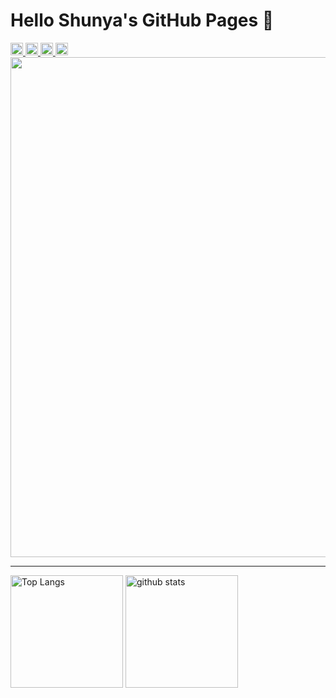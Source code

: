 # Hello Shunya's GitHub Pages 👋

<a href="http://twitter.com/_Shunya078">
<img height="20" src="https://img.shields.io/twitter/follow/_Shun8931?label=Twitter&logo=twitter&style=flat" />
</a>
<a href="https://github.com/Shunya078">
<img height="20" src="https://img.shields.io/github/followers/Shunya078?label=follow&logo=github&style=flat" />
</a>
<a href="http://qiita.com/Shunya078">
<img height="20" src="https://qiita-badge.apiapi.app/s/Shunya078/posts.svg" />
</a>
<a>
<img height="20" src="https://qiita-badge.apiapi.app/s/Shunya078/contributions.svg" />
</a>

<img width=800 src="https://github-profile-trophy.vercel.app/?username=Shunya078&column=6&theme=onedark&no-frame=true"/>

---

<p align="left">
<img alt="Top Langs" height="180px" src="https://github-readme-stats.vercel.app/api/top-langs/?username=Shunya078&layout=compact&card_width=300&count_private=true&theme=cobalt&hide=asp,c%23&langs_count=8" />
<img alt="github stats" height="180px" src="https://github-readme-stats.vercel.app/api?username=Shunya078&count_private=true&show_icons=true&theme=cobalt" />
</p>
<!-- Empty is %20, # is %23 -->

<!--
**Shunya078/Shunya078** is a ✨ _special_ ✨ repository because its `README.md` (this file) appears on your GitHub profile.

Here are some ideas to get you started:

- 🔭 I’m currently working on ...
- 🌱 I’m currently learning ...
- 👯 I’m looking to collaborate on ...
- 🤔 I’m looking for help with ...
- 💬 Ask me about ...
- 📫 How to reach me: ...
- 😄 Pronouns: ...
- ⚡ Fun fact: ...
-->
